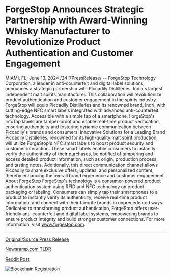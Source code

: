 # ForgeStop Announces Strategic Partnership with Award-Winning Whisky Manufacturer to Revolutionize Product Authentication and Customer Engagement

MIAMI, FL, June 13, 2024 /24-7PressRelease/ -- ForgeStop Technology Corporation, a leader in anti-counterfeit and digital label solutions, announces a strategic partnership with Piccadily Distilleries, India's largest independent malt spirits manufacturer. This collaboration will revolutionize product authentication and customer engagement in the spirits industry.  ForgeStop will equip Piccadily Distilleries and its renowned brand, Indri, with cutting-edge NFC smart labels integrated with advanced anti-counterfeit technology. Accessible with a simple tap of a smartphone, ForgeStop's InfoTap labels are tamper-proof and enable real-time product verification, ensuring authenticity and fostering dynamic communication between Piccadily's brands and consumers.   Innovative Solutions for a Leading Brand  Piccadily Distilleries, renowned for its high-quality malt spirit production, will utilize ForgeStop's NFC smart labels to boost product security and customer interaction. These smart labels enable consumers to instantly verify the authenticity of their purchases, be notified of tampering and access detailed product information, such as origin, production process, and tasting notes.  Additionally, this direct communication channel allows Piccadily to share exclusive offers, updates, and personalized content, thereby enhancing the overall brand experience and customer engagement.  About ForgeStop  ForgeStop's technology is a consumer-powered product authentication system using RFID and NFC technology on product packaging or labeling. Consumers can simply tap their smartphones to a product to instantly verify its authenticity, receive real-time product information, and connect with their favorite brands in unprecedented ways.  Dedicated to transforming product authentication, ForgeStop offers user-friendly anti-counterfeit and digital label systems, empowering brands to ensure product integrity and build stronger customer connections. For more information, visit www.forgestop.com. 

---

[Original/Source Press Release](https://www.24-7pressrelease.com/press-release/511671/forgestop-announces-strategic-partnership-with-award-winning-whisky-manufacturer-to-revolutionize-product-authentication-and-customer-engagement)
                    

[Newsramp.com TLDR](None) 



[Reddit Post](https://www.reddit.com/r/Business_NewsRamp/comments/1detfjy/forgestop_partners_with_piccadily_distilleries_to/) 



![Blockchain Registration](https://cdn.newsramp.app/24-7PressRelease/qrcode/246/13/beanP1uF.webp)